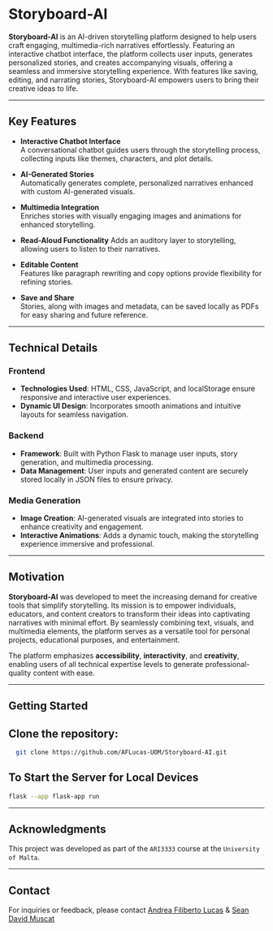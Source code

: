 # Storyboard-AI

**Storyboard-AI** is an AI-driven storytelling platform designed to help users craft engaging, multimedia-rich narratives effortlessly. Featuring an interactive chatbot interface, the platform collects user inputs, generates personalized stories, and creates accompanying visuals, offering a seamless and immersive storytelling experience. With features like saving, editing, and narrating stories, Storyboard-AI empowers users to bring their creative ideas to life.

---

## **Key Features**

- **Interactive Chatbot Interface**  
  A conversational chatbot guides users through the storytelling process, collecting inputs like themes, characters, and plot details.  

- **AI-Generated Stories**  
  Automatically generates complete, personalized narratives enhanced with custom AI-generated visuals.  

- **Multimedia Integration**  
  Enriches stories with visually engaging images and animations for enhanced storytelling.  

- **Read-Aloud Functionality**
  Adds an auditory layer to storytelling, allowing users to listen to their narratives.  

- **Editable Content**  
  Features like paragraph rewriting and copy options provide flexibility for refining stories.  

- **Save and Share**  
  Stories, along with images and metadata, can be saved locally as PDFs for easy sharing and future reference.  


---

## **Technical Details**

### **Frontend**
- **Technologies Used**: HTML, CSS, JavaScript, and localStorage ensure responsive and interactive user experiences.  
- **Dynamic UI Design**: Incorporates smooth animations and intuitive layouts for seamless navigation.  

### **Backend**
- **Framework**: Built with Python Flask to manage user inputs, story generation, and multimedia processing.  
- **Data Management**: User inputs and generated content are securely stored locally in JSON files to ensure privacy.  

### **Media Generation**
- **Image Creation**: AI-generated visuals are integrated into stories to enhance creativity and engagement.  
- **Interactive Animations**: Adds a dynamic touch, making the storytelling experience immersive and professional.  

---

## **Motivation**

**Storyboard-AI** was developed to meet the increasing demand for creative tools that simplify storytelling. Its mission is to empower individuals, educators, and content creators to transform their ideas into captivating narratives with minimal effort. By seamlessly combining text, visuals, and multimedia elements, the platform serves as a versatile tool for personal projects, educational purposes, and entertainment.

The platform emphasizes **accessibility**, **interactivity**, and **creativity**, enabling users of all technical expertise levels to generate professional-quality content with ease.

---

## **Getting Started**

## Clone the repository:
  ```bash
    git clone https://github.com/AFLucas-UOM/Storyboard-AI.git
  ```

## To Start the Server for Local Devices
  ```bash
  flask --app flask-app run
  ```

---

## Acknowledgments

This project was developed as part of the `ARI3333` course at the `University of Malta`.

---

## Contact

For inquiries or feedback, please contact [Andrea Filiberto Lucas](mailto:andrealucasmalta@gmail.com) & [Sean David Muscat](mailto:seanmuscat@outlook.com)